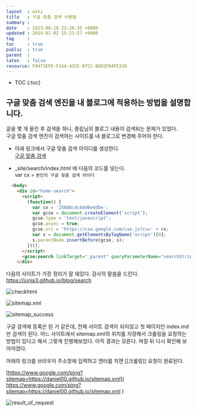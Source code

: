 ```yaml
---
layout  : wiki
title   : 구글 맞춤 검색 사용법
summary : 
date    : 2023-08-18 23:26:35 +0900
updated : 2024-01-02 15:21:57 +0900
tag     : 
toc     : true
public  : true
parent  : 
latex   : false
resource: F9473EFE-F24A-43CE-B7CC-BAD2F64FE320
---
```

* TOC
{:toc}

## 구글 맞춤 검색 엔진을 내 블로그에 적용하는 방법을 설명합니다.
글을 몇 개 올린 후 검색을 하니, 종립님의 블로그 내용이 검색되는 문제가 있었다.  
구글 맞춤 검색 엔진이 검색하는 사이트를 내 블로그로 변경해 주어야 한다.  

* 아래 링크에서 구글 맞춤 검색 아이디를 생성한다.  
[구글 맞춤 검색](https://programmablesearchengine.google.com)  



* \_site/search/index.html 에 다음의 코드를 넣는다.  
var cx =  `본인의 구글 맞춤 검색 아이디`

```html
  <body>
    <div id="home-search">
      <script>
        (function() {
          var cx = '25808cdc84d0e4dbe';
          var gcse = document.createElement('script');
          gcse.type = 'text/javascript';
          gcse.async = true;
          gcse.src = 'https://cse.google.com/cse.js?cx=' + cx;
          var s = document.getElementsByTagName('script')[0];
          s.parentNode.insertBefore(gcse, s);
        })();
      </script>
      <gcse:search linkTarget="_parent" queryParameterName="searchString"></gcse:search>
    </div>
```
다음의 사이트가 가장 정리가 잘 돼있다. 감사의 말씀을 드린다.   
https://junia3.github.io/blog/search  

![checkhtml](../assets/img/checkhtml.png)  



![sitemap.xml](../assets/img/sitemap.xml.png)    


![sitemap_success](../assets/img/sitemap_success.png)



구글 검색에 등록은 된 거 같은데, 전체 사이트 검색이 되지않고 첫 페이지인 index.md만 검색이 된다.
어느 사이트에서 sitemap.xml의 위치를 지정해서 크롤링을 요청하는 방법이 있다고 해서 그렇게 진행해보았다.
아직 결과는 모른다. 며칠 뒤 다시 확인해 보아야겠다.

아래의 링크를 브라우저 주소창에 입력하고 엔터를 치면 [[크롤링]] 요청이 완료된다.

[https://www.google.com/ping?sitemap=https://daniel00.github.io/sitemap.xml]( https://www.google.com/ping?sitemap=https://daniel00.github.io/sitemap.xml )    


![result_of_request](../assets/img/result_of_request.png)
